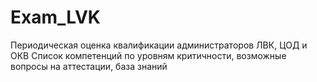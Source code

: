 # Exam_LVK
Периодическая оценка квалификации администраторов ЛВК, ЦОД и ОКВ 
Список компетенций по уровням критичности, возможные вопросы на аттестации, база знаний
